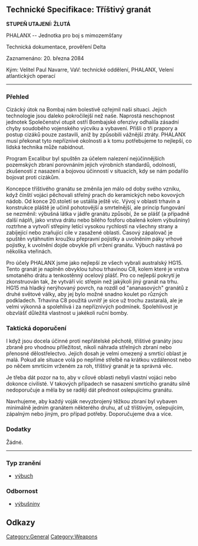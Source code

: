 ## Technické Specifikace: Tříštivý granát

**STUPEŇ UTAJENÍ: ŽLUTÁ**

PHALANX -- Jednotka pro boj s mimozemšťany

Technická dokumentace, prověření Delta

Zaznamenáno: 20. března 2084

Kým: Velitel Paul Navarre, VaV: technické oddělení, PHALANX, Velení
atlantických operací

------------------------------------------------------------------------

### Přehled

Cizácký útok na Bombaj nám bolestivě ozřejmil naši situaci. Jejich
technologie jsou daleko pokročilejší než naše. Naprostá neschopnost
jednotek Společenství otupit ostří Bombajské ofenzívy odhalila zásadní
chyby soudobého vojenského výcviku a vybavení. Přišli o tři prapory a
postup cizáků pouze zastavili, aniž by způsobili vážnější ztráty.
PHALANX musí překonat tyto nepříznivé okolnosti a k tomu potřebujeme to
nejlepší, co lidská technika může nabídnout.

Program Excalibur byl spuštěn za účelem nalezení nejúčinnějších
pozemských zbraní porovnáním jejich výrobních standardů, odolnosti,
zkušeností z nasazení a bojovou účinností v situacích, kdy se nám
podařilo bojovat proti cizákům.

Koncepce tříštivého granátu se změnila jen málo od doby svého vzniku,
když čínští vojáci pěchovali střelný prach do keramických nebo kovových
nádob. Od konce 20.století se ustálila ještě víc. Vývoj v oblasti
trhavin a konstrukce pláště je učinil pohotovější a smrtelnější, ale
princip fungování se nezměnil: výbušná látka v jádře granátu způsobí, že
se plášť (a případně další náplň, jako vrstva drátu nebo bílého fosforu
obalená kolem výbušniny) roztrhne a vytvoří střepiny letící vysokou
rychlostí na všechny strany a zabíjející nebo zraňující cíle v zasažené
oblasti. Časový zápalovač je spuštěn vytáhnutím kroužku přepravní
pojistky a uvolněním páky vrhové pojistky, k uvolnění dojde obvykle při
vržení granátu. Výbuch nastává po několika vteřinách.

Pro účely PHALANX jsme jako nejlepší ze všech vybrali australský HG15.
Tento granát je naplněn obvyklou tuhou trhavinou C8, kolem které je
vrstva smotaného drátu a tenkostěnný ocelový plášť. Pro co nejlepší
pokrytí je zkonstruován tak, že vytváří víc střepin než jakýkoli jiný
granát na trhu. HG15 má hladký nerýhovaný povrch, na rozdíl od
"ananasových" granátů z druhé světové války, aby jej bylo možné snadno
koulet po různých podkladech. Trhavina C8 použitá uvnitř je sice už
trochu zastaralá, ale je velmi výkonná a spolehlivá i za nepříznivých
podmínek. Spolehlivost je obzvlášť důležitá vlastnost u jakékoli ruční
bomby.

### Taktická doporučení

I když jsou docela účinné proti nepřátelské pěchotě, tříštivé granáty
jsou zbraně pro vhodnou příležitost, nikoli náhrada střelných zbraní
nebo přenosné dělostřelectvo. Jejich dosah je velmi omezený a smrtící
oblast je malá. Pokud ale situace volá po nepřímé střelbě na krátkou
vzdálenost nebo po něčem smrtícím vrženém za roh, tříštivý granát je ta
správná věc.

Je třeba dát pozor na to, aby v cílové oblasti nebyli vlastní vojáci
nebo dokonce civilisté. V takových případech se nasazení smrtícího
granátu silně nedoporučuje a měla by se raději dát přednost oslepujícímu
granátu.

Navrhujeme, aby každý voják nevyzbrojený těžkou zbraní byl vybaven
minimálně jedním granátem některého druhu, ať už tříštivým, oslepujícím,
zápalným nebo jiným, pro případ potřeby. Doporučujeme dva a více.

### Dodatky

Žádné.

------------------------------------------------------------------------

### Typ zranění

- [výbuch](Damage/blast "wikilink")

### Odbornost

- [výbušniny](Skills/explosive "wikilink")

## Odkazy

[Category:General](Category:General "wikilink")
[Category:Weapons](Category:Weapons "wikilink")